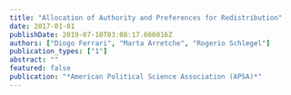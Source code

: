 ```yaml
---
title: "Allocation of Authority and Preferences for Redistribution"
date: 2017-01-01
publishDate: 2019-07-10T03:08:17.666016Z
authors: ["Diogo Ferrari", "Marta Arretche", "Rogerio Schlegel"]
publication_types: ["1"]
abstract: ""
featured: false
publication: "*American Political Science Association (APSA)*"
---
```


